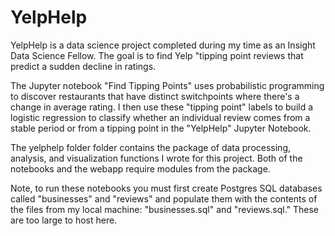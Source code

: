# YelpHelp
YelpHelp is a data science project completed during my time as an Insight Data Science Fellow. The goal is to find Yelp "tipping point reviews that predict a sudden decline in ratings. 

The Jupyter notebook "Find Tipping Points" uses probabilistic programming to discover restaurants that have distinct switchpoints where there's a change in average rating. I then use these "tipping point" labels to build a logistic regression to classify whether an individual review comes from a stable period or from a tipping point in the "YelpHelp" Jupyter Notebook.

The yelphelp folder folder contains the package of data processing, analysis, and visualization functions I wrote for this project. Both of the notebooks and the webapp require modules from the package. 

Note, to run these notebooks you must first create Postgres SQL databases called "businesses" and "reviews" and populate them with the contents of the files from my local machine: "businesses.sql" and "reviews.sql." These are too large to host here. 
